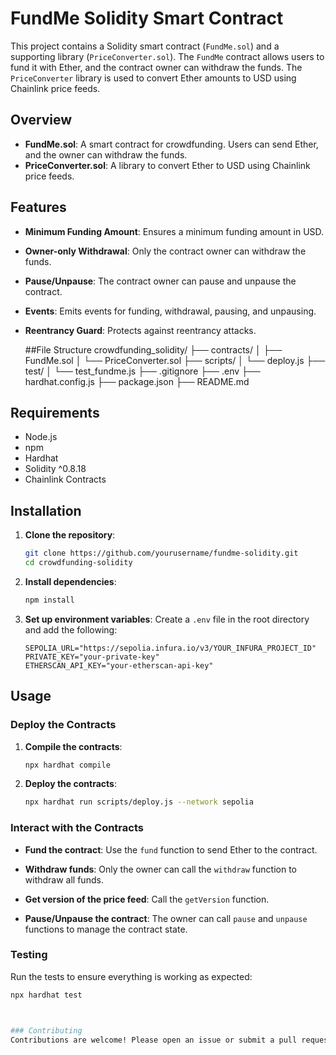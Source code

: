 # FundMe Solidity Smart Contract

This project contains a Solidity smart contract (`FundMe.sol`) and a supporting library (`PriceConverter.sol`). The `FundMe` contract allows users to fund it with Ether, and the contract owner can withdraw the funds. The `PriceConverter` library is used to convert Ether amounts to USD using Chainlink price feeds.

## Overview

- **FundMe.sol**: A smart contract for crowdfunding. Users can send Ether, and the owner can withdraw the funds.
- **PriceConverter.sol**: A library to convert Ether to USD using Chainlink price feeds.

## Features

- **Minimum Funding Amount**: Ensures a minimum funding amount in USD.
- **Owner-only Withdrawal**: Only the contract owner can withdraw the funds.
- **Pause/Unpause**: The contract owner can pause and unpause the contract.
- **Events**: Emits events for funding, withdrawal, pausing, and unpausing.
- **Reentrancy Guard**: Protects against reentrancy attacks.

  ##File Structure
  crowdfunding_solidity/
├── contracts/
│   ├── FundMe.sol
│   └── PriceConverter.sol
├── scripts/
│   └── deploy.js
├── test/
│   └── test_fundme.js
├── .gitignore
├── .env
├── hardhat.config.js
├── package.json
├── README.md


## Requirements

- Node.js
- npm
- Hardhat
- Solidity ^0.8.18
- Chainlink Contracts

## Installation

1. **Clone the repository**:
    ```bash
    git clone https://github.com/yourusername/fundme-solidity.git
    cd crowdfunding-solidity
    ```

2. **Install dependencies**:
    ```bash
    npm install
    ```

3. **Set up environment variables**:
    Create a `.env` file in the root directory and add the following:
    ```env
    SEPOLIA_URL="https://sepolia.infura.io/v3/YOUR_INFURA_PROJECT_ID"
    PRIVATE_KEY="your-private-key"
    ETHERSCAN_API_KEY="your-etherscan-api-key"
    ```

## Usage

### Deploy the Contracts

1. **Compile the contracts**:
    ```bash
    npx hardhat compile
    ```

2. **Deploy the contracts**:
    ```bash
    npx hardhat run scripts/deploy.js --network sepolia
    ```

### Interact with the Contracts

- **Fund the contract**:
    Use the `fund` function to send Ether to the contract.

- **Withdraw funds**:
    Only the owner can call the `withdraw` function to withdraw all funds.

- **Get version of the price feed**:
    Call the `getVersion` function.

- **Pause/Unpause the contract**:
    The owner can call `pause` and `unpause` functions to manage the contract state.

### Testing

Run the tests to ensure everything is working as expected:

```bash
npx hardhat test



### Contributing
Contributions are welcome! Please open an issue or submit a pull request.

